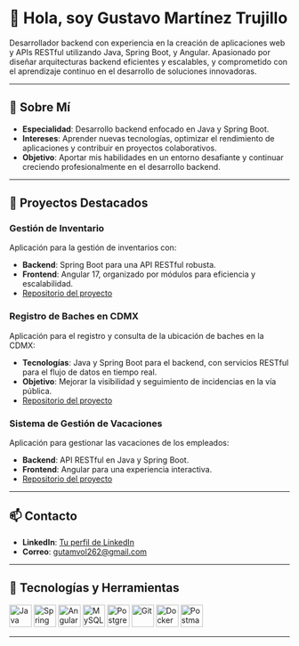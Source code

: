 # 👋 Hola, soy Gustavo Martínez Trujillo

Desarrollador backend con experiencia en la creación de aplicaciones web y APIs RESTful utilizando Java, Spring Boot, y Angular. Apasionado por diseñar arquitecturas backend eficientes y escalables, y comprometido con el aprendizaje continuo en el desarrollo de soluciones innovadoras.

---

## 🚀 Sobre Mí
- **Especialidad**: Desarrollo backend enfocado en Java y Spring Boot.
- **Intereses**: Aprender nuevas tecnologías, optimizar el rendimiento de aplicaciones y contribuir en proyectos colaborativos.
- **Objetivo**: Aportar mis habilidades en un entorno desafiante y continuar creciendo profesionalmente en el desarrollo backend.

---

## 📂 Proyectos Destacados

### Gestión de Inventario
Aplicación para la gestión de inventarios con:
- **Backend**: Spring Boot para una API RESTful robusta.
- **Frontend**: Angular 17, organizado por módulos para eficiencia y escalabilidad.
- [Repositorio del proyecto](#) <!-- Agrega aquí el link del repositorio si lo tienes público -->

### Registro de Baches en CDMX
Aplicación para el registro y consulta de la ubicación de baches en la CDMX:
- **Tecnologías**: Java y Spring Boot para el backend, con servicios RESTful para el flujo de datos en tiempo real.
- **Objetivo**: Mejorar la visibilidad y seguimiento de incidencias en la vía pública.
- [Repositorio del proyecto](#)

### Sistema de Gestión de Vacaciones
Aplicación para gestionar las vacaciones de los empleados:
- **Backend**: API RESTful en Java y Spring Boot.
- **Frontend**: Angular para una experiencia interactiva.
- [Repositorio del proyecto](#)

---

## 📫 Contacto
- **LinkedIn**: [Tu perfil de LinkedIn](#)
- **Correo**: gutamvol262@gmail.com

---

## 🔧 Tecnologías y Herramientas
<p align="left">
  <img src="https://cdn.jsdelivr.net/gh/devicons/devicon/icons/java/java-original.svg" alt="Java" width="40" height="40"/>
  <img src="https://cdn.jsdelivr.net/gh/devicons/devicon/icons/spring/spring-original.svg" alt="Spring Boot" width="40" height="40"/>
  <img src="https://cdn.jsdelivr.net/gh/devicons/devicon/icons/angularjs/angularjs-original.svg" alt="Angular" width="40" height="40"/>
  <img src="https://cdn.jsdelivr.net/gh/devicons/devicon/icons/mysql/mysql-original.svg" alt="MySQL" width="40" height="40"/>
  <img src="https://cdn.jsdelivr.net/gh/devicons/devicon/icons/postgresql/postgresql-original.svg" alt="Postgres" width="40" height="40"/>
  <img src="https://cdn.jsdelivr.net/gh/devicons/devicon/icons/git/git-original.svg" alt="Git" width="40" height="40"/>
  <img src="https://cdn.jsdelivr.net/gh/devicons/devicon/icons/docker/docker-original.svg" alt="Docker" width="40" height="40"/>
  <img src="https://cdn.jsdelivr.net/gh/devicons/devicon/icons/postman/postman-original.svg" alt="Postman" width="40" height="40"/>
</p>

---

